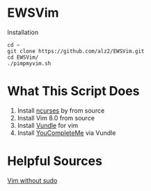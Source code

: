 # EWSVim
Installation
```
cd ~
git clone https://github.com/alz2/EWSVim.git
cd EWSVim/ 
./pimpmyvim.sh
```

# What This Script Does
1) Install [ncurses](https://www.gnu.org/software/ncurses/) by from source
2) Install Vim 8.0 from source
3) Install [Vundle](https://github.com/VundleVim/Vundle.vim) for vim
4) Install [YouCompleteMe](https://github.com/Valloric/YouCompleteMe) via Vundle


# Helpful Sources
[Vim without sudo](http://hep-comp.blogspot.com/2011/07/vim-install-no-root-privileges.html)
